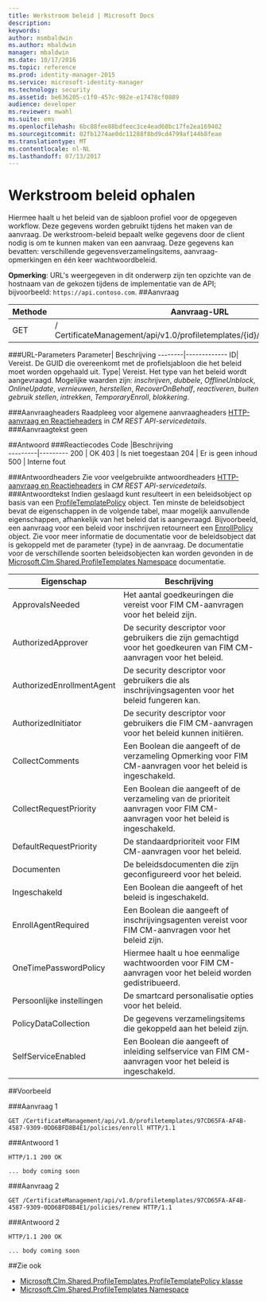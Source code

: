 ```yaml
---
title: Werkstroom beleid | Microsoft Docs
description: 
keywords: 
author: msmbaldwin
ms.author: mbaldwin
manager: mbaldwin
ms.date: 10/17/2016
ms.topic: reference
ms.prod: identity-manager-2015
ms.service: microsoft-identity-manager
ms.technology: security
ms.assetid: be636205-c1f0-457c-982e-e17478cf0889
audience: developer
ms.reviewer: mwahl
ms.suite: ems
ms.openlocfilehash: 6bc88fee88bdfeec3ce4ead60bc17fe2ea169402
ms.sourcegitcommit: 02fb1274ae0dc11288f8bd9cd4799af144b8feae
ms.translationtype: MT
ms.contentlocale: nl-NL
ms.lasthandoff: 07/13/2017
---
```

# <a name="get-workflow-policy"></a>Werkstroom beleid ophalen
Hiermee haalt u het beleid van de sjabloon profiel voor de opgegeven workflow. Deze gegevens worden gebruikt tijdens het maken van de aanvraag. De werkstroom-beleid bepaalt welke gegevens door de client nodig is om te kunnen maken van een aanvraag. Deze gegevens kan bevatten: verschillende gegevensverzamelingsitems, aanvraag-opmerkingen en één keer wachtwoordbeleid.

**Opmerking**: URL's weergegeven in dit onderwerp zijn ten opzichte van de hostnaam van de gekozen tijdens de implementatie van de API; bijvoorbeeld: `https://api.contoso.com`.
##<a name="request"></a>Aanvraag


Methode  |Aanvraag-URL  
---------|---------
GET     |/ CertificateManagement/api/v1.0/profiletemplates/{id}/policy/workflow/{type}

###<a name="url-parameters"></a>URL-Parameters
Parameter| Beschrijving
--------|-------------
ID| Vereist. De GUID die overeenkomt met de profielsjabloon die het beleid moet worden opgehaald uit.
Type| Vereist. Het type van het beleid wordt aangevraagd. Mogelijke waarden zijn: *inschrijven*, *dubbele*, *OfflineUnblock*, *OnlineUpdate*, *vernieuwen*, *herstellen*, *RecoverOnBehalf*, *reactiveren*, *buiten gebruik stellen*, *intrekken*, *TemporaryEnroll*, *blokkering*.

###<a name="request-headers"></a>Aanvraagheaders
Raadpleeg voor algemene aanvraagheaders [HTTP-aanvraag en Reactieheaders](certificate-management-rest-api-service-details.md#http-request-and-response-headers) in *CM REST API-servicedetails*.
###<a name="request-body"></a>Aanvraagtekst
geen

##<a name="response"></a>Antwoord
###<a name="response-codes"></a>Reactiecodes
Code  |Beschrijving  
---------|---------
200     | OK
403 | Is niet toegestaan
204 | Er is geen inhoud
500 | Interne fout

###<a name="response-headers"></a>Antwoordheaders
Zie voor veelgebruikte antwoordheaders [HTTP-aanvraag en Reactieheaders](certificate-management-rest-api-service-details.md#http-request-and-response-headers) in *CM REST API-servicedetails*.
###<a name="response-body"></a>Antwoordtekst
Indien geslaagd kunt resulteert in een beleidsobject op basis van een [ProfileTemplatePolicy](https://msdn.microsoft.com/library/windows/desktop/microsoft.clm.shared.profiletemplates.profiletemplatepolicy.aspx) object. Ten minste de beleidsobject bevat de eigenschappen in de volgende tabel, maar mogelijk aanvullende eigenschappen, afhankelijk van het beleid dat is aangevraagd. Bijvoorbeeld, een aanvraag voor een beleid voor inschrijven retourneert een [EnrollPolicy](https://msdn.microsoft.com/library/windows/desktop/microsoft.clm.shared.profiletemplates.enrollpolicy.aspx) object. Zie voor meer informatie de documentatie voor de beleidsobject dat is gekoppeld met de parameter {type} in de aanvraag. De documentatie voor de verschillende soorten beleidsobjecten kan worden gevonden in de [Microsoft.Clm.Shared.ProfileTemplates Namespace](https://msdn.microsoft.com/library/windows/desktop/microsoft.clm.shared.profiletemplates.aspx) documentatie.

Eigenschap | Beschrijving
---------|------------
ApprovalsNeeded | Het aantal goedkeuringen die vereist voor FIM CM-aanvragen voor het beleid zijn.
AuthorizedApprover | De security descriptor voor gebruikers die zijn gemachtigd voor het goedkeuren van FIM CM-aanvragen voor het beleid.
AuthorizedEnrollmentAgent | De security descriptor voor gebruikers die als inschrijvingsagenten voor het beleid fungeren kan.
AuthorizedInitiator | De security descriptor voor gebruikers die FIM CM-aanvragen voor het beleid kunnen initiëren.
CollectComments | Een Boolean die aangeeft of de verzameling Opmerking voor FIM CM-aanvragen voor het beleid is ingeschakeld.
CollectRequestPriority | Een Boolean die aangeeft of de verzameling van de prioriteit aanvragen voor FIM CM-aanvragen voor het beleid is ingeschakeld.
DefaultRequestPriority | De standaardprioriteit voor FIM CM-aanvragen voor het beleid.
Documenten | De beleidsdocumenten die zijn geconfigureerd voor het beleid.
Ingeschakeld | Een Boolean die aangeeft of het beleid is ingeschakeld.
EnrollAgentRequired | Een Boolean die aangeeft of inschrijvingsagenten vereist voor FIM CM-aanvragen voor het beleid zijn.
OneTimePasswordPolicy | Hiermee haalt u hoe eenmalige wachtwoorden voor FIM CM-aanvragen voor het beleid worden gedistribueerd.
Persoonlijke instellingen | De smartcard personalisatie opties voor het beleid.
PolicyDataCollection | De gegevens verzamelingsitems die gekoppeld aan het beleid zijn.
SelfServiceEnabled | Een Boolean die aangeeft of inleiding selfservice van FIM CM-aanvragen voor het beleid is ingeschakeld.

##<a name="example"></a>Voorbeeld

###<a name="request-1"></a>Aanvraag 1
```
GET /CertificateManagement/api/v1.0/profiletemplates/97CD65FA-AF4B-4587-9309-0DD6BFD8B4E1/policies/enroll HTTP/1.1
```
###<a name="response-1"></a>Antwoord 1
```
HTTP/1.1 200 OK

... body coming soon
```       
###<a name="request-2"></a>Aanvraag 2
```
GET /CertificateManagement/api/v1.0/profiletemplates/97CD65FA-AF4B-4587-9309-0DD6BFD8B4E1/policies/renew HTTP/1.1
```
###<a name="response-2"></a>Antwoord 2
```
HTTP/1.1 200 OK

... body coming soon
```       
##<a name="see-also"></a>Zie ook

- [Microsoft.Clm.Shared.ProfileTemplates.ProfileTemplatePolicy klasse](https://msdn.microsoft.com/library/windows/desktop/microsoft.clm.shared.profiletemplates.profiletemplatepolicy.aspx)
- [Microsoft.Clm.Shared.ProfileTemplates Namespace](https://msdn.microsoft.com/library/windows/desktop/microsoft.clm.shared.profiletemplates.aspx)
